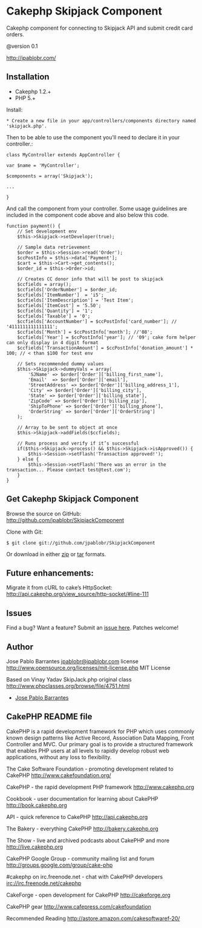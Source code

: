 Cakephp Skipjack Component
====

Cakephp component for connecting to Skipjack API and submit credit card orders.

@version 0.1

<http://jpablobr.com/>


Installation
------------

* Cakephp 1.2.+
* PHP 5.+

Install:

    * Create a new file in your app/controllers/components directory named 'skipjack.php'.

Then to be able to use the component you'll need to declare it in your controller.:

    class MyController extends AppController {

    var $name = 'MyController';

    $components = array('Skipjack');

    ...

    }

And call the component from your controller.
Some usage guidelines are included in the component code above and also below this code.

    function payment() {
        // Set development env
        $this->Skipjack->setDeveloper(true);

        // Sample data retrievement
        $order = $this->Session->read('Order');
        $ccPostInfo = $this->data['Payment'];
        $cart = $this->Cart->get_contents();
        $order_id = $this->Order->id;

        // Creates CC donor info that will be post to skipjack
        $ccfields = array();
        $ccfields['OrderNumber'] = $order_id;
        $ccfields['ItemNumber']  = 'i5';
        $ccfields['ItemDescription'] = 'Test Item';
        $ccfields['ItemCost'] = '5.50';
        $ccfields['Quantity'] = '1';
        $ccfields['Taxable'] = '0';
        $ccfields['AccountNumber'] = $ccPostInfo['card_number']; // '4111111111111111';
        $ccfields['Month'] = $ccPostInfo['month']; //'08';
        $ccfields['Year'] = $ccPostInfo['year']; // '09'; cake form helper can only display in 4 digit format
        $ccfields['TransactionAmount'] = $ccPostInfo['donation_amount'] * 100; // < than $100 for test env

        // Sets recommended dummy values
        $this->Skipjack->dummyVals = array(
            'SJName' => $order['Order']['billing_first_name'],
            'Email'  => $order['Order']['email'],
            'StreetAddress' => $order['Order']['billing_address_1'],
            'City' => $order['Order']['billing_city'],
            'State' => $order['Order']['billing_state'],
            'ZipCode' => $order['Order']['billing_zip'],
            'ShipToPhone' => $order['Order']['billing_phone'],
            'OrderString' => $order['Order']['OrderString']
        );

        // Array to be sent to object at once
        $this->Skipjack->addFields($ccfields);

        // Runs process and verify if it’s successful
        if($this->Skipjack->process() && $this->Skipjack->isApproved()) {
            $this->Session->setFlash('Transaction approved!');
        } else {
            $this->Session->setFlash('There was an error in the transaction... Please contact test@test.com');
        }
    }


Get Cakephp Skipjack Component
--------

Browse the source on GitHub: <http://github.com/jpablobr/SkipjackComponent>

Clone with Git:

    $ git clone git://github.com/jpablobr/SkipjackComponent

Or download in either
[zip](http://github.com/jpablobr/SkipjackComponent/zipball/master) or
[tar](http://github.com/jpablobr/SkipjackComponent/tarball/master) formats.

Future enhancements:
--------

Migrate it from cURL to cake’s HttpSocket:
<http://api.cakephp.org/view_source/http-socket/#line-111>

Issues
------

Find a bug? Want a feature? Submit an [issue
here](http://github.com/jpablobr/SkipjackComponent/issues). Patches welcome!

Author
-------

Jose Pablo Barrantes <jpablobr@jpablobr.com>
license http://www.opensource.org/licenses/mit-license.php MIT License

Based on Vinay Yadav SkipJack.php original class
http://www.phpclasses.org/browse/file/4751.html

* [Jose Pablo Barrantes][1]

[1]: http://jpablobr.com/
[1]: http://github.com/jpablobr

CakePHP README file
--------

CakePHP is a rapid development framework for PHP which uses commonly known design patterns like Active Record,
Association Data Mapping, Front Controller and MVC. Our primary goal is to provide a structured framework that enables
PHP users at all levels to rapidly develop robust web applications, without any loss to flexibility.

The Cake Software Foundation - promoting development related to CakePHP
<http://www.cakefoundation.org/>

CakePHP - the rapid development PHP framework
<http://www.cakephp.org>

Cookbook - user documentation for learning about CakePHP
<http://book.cakephp.org>

API - quick reference to CakePHP
<http://api.cakephp.org>

The Bakery - everything CakePHP
<http://bakery.cakephp.org>

The Show - live and archived podcasts about CakePHP and more
<http://live.cakephp.org>

CakePHP Google Group - community mailing list and forum
<http://groups.google.com/group/cake-php>

#cakephp on irc.freenode.net - chat with CakePHP developers
<irc://irc.freenode.net/cakephp>

CakeForge - open development for CakePHP
<http://cakeforge.org>

CakePHP gear
<http://www.cafepress.com/cakefoundation>

Recommended Reading
<http://astore.amazon.com/cakesoftwaref-20/>